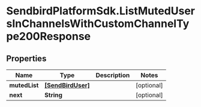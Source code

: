 # SendbirdPlatformSdk.ListMutedUsersInChannelsWithCustomChannelType200Response

## Properties

Name | Type | Description | Notes
------------ | ------------- | ------------- | -------------
**mutedList** | [**[SendBirdUser]**](SendBirdUser.md) |  | [optional] 
**next** | **String** |  | [optional] 


